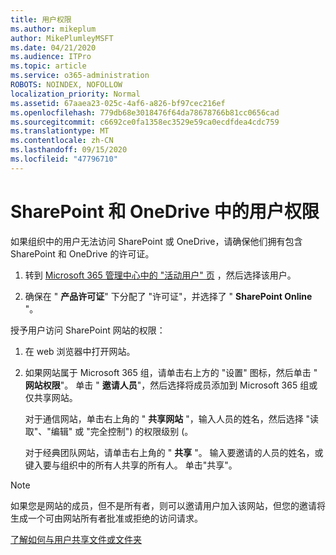 ```yaml
---
title: 用户权限
ms.author: mikeplum
author: MikePlumleyMSFT
ms.date: 04/21/2020
ms.audience: ITPro
ms.topic: article
ms.service: o365-administration
ROBOTS: NOINDEX, NOFOLLOW
localization_priority: Normal
ms.assetid: 67aaea23-025c-4af6-a826-bf97cec216ef
ms.openlocfilehash: 779db68e3018476f64da78678766b81cc0656cad
ms.sourcegitcommit: c6692ce0fa1358ec3529e59ca0ecdfdea4cdc759
ms.translationtype: MT
ms.contentlocale: zh-CN
ms.lasthandoff: 09/15/2020
ms.locfileid: "47796710"
---
```

# <a name="user-permissions-in-sharepoint-and-onedrive"></a>SharePoint 和 OneDrive 中的用户权限

如果组织中的用户无法访问 SharePoint 或 OneDrive，请确保他们拥有包含 SharePoint 和 OneDrive 的许可证。 
  
1. 转到 [Microsoft 365 管理中心中的 "活动用户" 页](https://portal.office.com/adminportal/home#/users) ，然后选择该用户。 
    
2. 确保在 " **产品许可证**" 下分配了 "许可证"，并选择了 " **SharePoint Online** "。 
    
 授予用户访问 SharePoint 网站的权限： 
  
1. 在 web 浏览器中打开网站。
    
2. 如果网站属于 Microsoft 365 组，请单击右上方的 "设置" 图标，然后单击 " **网站权限**"。 单击 " **邀请人员**"，然后选择将成员添加到 Microsoft 365 组或仅共享网站。 
    
    对于通信网站，单击右上角的 " **共享网站** "，输入人员的姓名，然后选择 "读取"、"编辑" 或 "完全控制") 的权限级别 (。 
    
    对于经典团队网站，请单击右上角的 " **共享** "。 输入要邀请的人员的姓名，或键入要与组织中的所有人共享的所有人。 单击"共享"。
    
> [!NOTE]
> 如果您是网站的成员，但不是所有者，则可以邀请用户加入该网站，但您的邀请将生成一个可由网站所有者批准或拒绝的访问请求。 
  
[了解如何与用户共享文件或文件夹](https://go.microsoft.com/fwlink/?linkid=533408)
  


